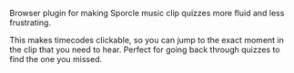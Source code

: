 Browser plugin for making Sporcle music clip quizzes more fluid and less frustrating.

This makes timecodes clickable, so you can jump to the exact moment in the clip that you need to hear.
Perfect for going back through quizzes to find the one you missed.
